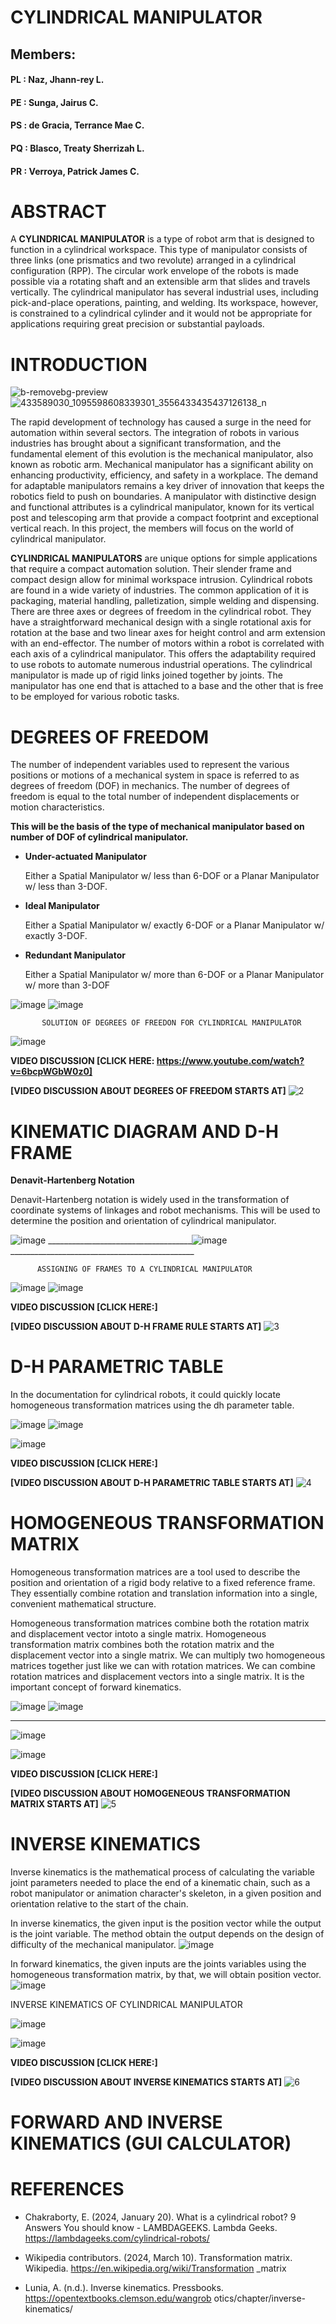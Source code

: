 # CYLINDRICAL MANIPULATOR

## Members:

#### PL : Naz, Jhann-rey L.
#### PE : Sunga, Jairus C.
#### PS : de Gracia, Terrance Mae C.
#### PQ : Blasco, Treaty Sherrizah L.
#### PR : Verroya, Patrick James C.

# **ABSTRACT**

A **CYLINDRICAL MANIPULATOR** is a type of robot arm that is designed to function in a cylindrical workspace. This type of manipulator consists of three links (one prismatics and two revolute) arranged in a cylindrical configuration (RPP). The circular work envelope of the robots is made possible via a rotating shaft and an extensible arm that slides and travels vertically. The cylindrical manipulator has several industrial uses, including pick-and-place operations, painting, and welding. Its workspace, however, is constrained to a cylindrical cylinder and it would not be appropriate for applications requiring great precision or substantial payloads.

# **INTRODUCTION**
![b-removebg-preview](https://github.com/patrickverroya/Cylindrical_Lab1/assets/157602175/1a0a72df-385f-462d-b5cb-e774d6771d76)  ![433589030_1095598608339301_3556433435437126138_n](https://github.com/patrickverroya/Cylindrical_Lab1/assets/157602175/a4f78d99-3eeb-4dca-bd88-b59a93c7b104)



The rapid development of technology has caused a surge in the need for automation within several sectors. The integration of robots in various industries has brought about a significant transformation, and the fundamental element of this evolution is the mechanical manipulator, also known as robotic arm. Mechanical manipulator has a significant ability on enhancing productivity, efficiency, and safety in a workplace. The demand for adaptable manipulators remains a key driver of innovation that keeps the robotics field to push on boundaries. A manipulator with distinctive design and functional attributes is a cylindrical manipulator, known for its vertical post and telescoping arm that provide a compact footprint and exceptional vertical reach. In this project, the members will focus on the world of cylindrical manipulator.

**CYLINDRICAL MANIPULATORS** are unique options for simple
applications that require a compact automation
solution. Their slender frame and compact design allow
for minimal workspace intrusion. Cylindrical robots are
found in a wide variety of industries. The common
application of it is packaging, material handling,
palletization, simple welding and dispensing.
There are three axes or degrees of freedom in the
cylindrical robot. They have a straightforward
mechanical design with a single rotational axis for
rotation at the base and two linear axes for height
control and arm extension with an end-effector. The
number of motors within a robot is correlated with each
axis of a cylindrical manipulator. This offers the
adaptability required to use robots to automate
numerous industrial operations. The cylindrical
manipulator is made up of rigid links joined together by
joints. The manipulator has one end that is attached to
a base and the other that is free to be employed for
various robotic tasks. 

# **DEGREES OF FREEDOM**
The number of independent variables used to
represent the various positions or motions of a
mechanical system in space is referred to as degrees
of freedom (DOF) in mechanics. The number of degrees
of freedom is equal to the total number of independent
displacements or motion characteristics.

**This will be the basis of the type of mechanical manipulator based on number of DOF of cylindrical manipulator.**
- **Under-actuated Manipulator**
     
  Either a Spatial Manipulator w/ less than 6-DOF or a
  Planar Manipulator w/ less than 3-DOF.
- **Ideal Manipulator**
  
   Either a Spatial Manipulator w/ exactly 6-DOF or a
   Planar Manipulator w/ exactly 3-DOF.
- **Redundant Manipulator**
  
    Either a Spatial Manipulator w/ more than 6-DOF or a
    Planar Manipulator w/ more than 3-DOF

![image](https://github.com/patrickverroya/Cylindrical_Lab1/assets/157602175/bda9c1cf-8b6d-461e-9802-b345a1a24d04)
![image](https://github.com/patrickverroya/Cylindrical_Lab1/assets/157602175/6424960a-aae6-4119-a182-dc7e488c6155)

           SOLUTION OF DEGREES OF FREEDON FOR CYLINDRICAL MANIPULATOR

  ![image](https://github.com/patrickverroya/Cylindrical_Lab1/assets/157602175/9a61137a-4107-4720-8e92-8ab032a708b1)

  **VIDEO DISCUSSION [CLICK HERE: https://www.youtube.com/watch?v=6bcpWGbW0z0]** 
  
  **[VIDEO DISCUSSION ABOUT DEGREES OF FREEDOM STARTS AT]**
  ![2](https://github.com/patrickverroya/Cylindrical_Lab1/assets/157670284/05c9d249-3bb3-44c3-9e35-d948f7997cfd)

  # **KINEMATIC DIAGRAM AND D-H FRAME**

  **Denavit-Hartenberg Notation**

  Denavit-Hartenberg notation is widely used in the transformation of coordinate systems of linkages and robot mechanisms. This will be used to determine the position and orientation of cylindrical manipulator.

![image](https://github.com/patrickverroya/Cylindrical_Lab1/assets/157602175/42d40388-938d-44d2-a32a-6065c987ff21)
____________________________________![image](https://github.com/patrickverroya/Cylindrical_Lab1/assets/157602175/635250ed-cc00-41a1-b648-f5d1581b0ccb) ______________________________________________


          ASSIGNING OF FRAMES TO A CYLINDRICAL MANIPULATOR

![image](https://github.com/patrickverroya/Cylindrical_Lab1/assets/157602175/ca81b6a3-a2d8-4604-b92e-d7af45032c86)
![image](https://github.com/patrickverroya/Cylindrical_Lab1/assets/157602175/b394038e-b9e0-4216-80b0-51c6a1029a82)

  **VIDEO DISCUSSION [CLICK HERE:]** 
  
  **[VIDEO DISCUSSION ABOUT D-H FRAME RULE STARTS AT]**
![3](https://github.com/patrickverroya/Cylindrical_Lab1/assets/157670284/74297091-42c1-4e4d-9353-382a8f93952a)



# D-H PARAMETRIC TABLE

In the documentation for cylindrical robots, it could quickly locate homogeneous transformation matrices using the dh parameter table.

![image](https://github.com/patrickverroya/Cylindrical_Lab1/assets/157602175/e4628dcc-c56a-4388-80a6-86b23116c1c1)
![image](https://github.com/patrickverroya/Cylindrical_Lab1/assets/157602175/aa53777f-86ff-47f4-a303-eeccd84c6fae)

![image](https://github.com/patrickverroya/Cylindrical_Lab1/assets/157602175/fa7b1c60-9a69-40cc-900e-d6bef6edf038)

  **VIDEO DISCUSSION [CLICK HERE:]** 
  
  **[VIDEO DISCUSSION ABOUT D-H PARAMETRIC TABLE STARTS AT]**
  ![4](https://github.com/patrickverroya/Cylindrical_Lab1/assets/157670284/153d0f93-d6a4-4f2b-b60a-a5f479368672)


# **HOMOGENEOUS TRANSFORMATION MATRIX**

Homogeneous transformation matrices are a tool
used to describe the position and orientation of a
rigid body relative to a fixed reference frame.
They essentially combine rotation and translation
information into a single, convenient mathematical
structure.

Homogeneous transformation matrices combine both the rotation matrix and displacement vector intoto a single matrix. Homogeneous transformation matrix combines both the rotation matrix and the displacement vector into a single matrix. We can multiply two homogeneous matrices together just like we can with rotation matrices. We can combine rotation matrices and displacement vectors into a single matrix. It is the important concept of forward kinematics.

![image](https://github.com/patrickverroya/Cylindrical_Lab1/assets/157602175/64123790-890e-46a8-a78a-267bdf14aa0d)
![image](https://github.com/patrickverroya/Cylindrical_Lab1/assets/157602175/93d77d1e-7677-4cf9-8889-6a72b3a0c731)

_________________________________________________________________________________________________________________________________________________

![image](https://github.com/patrickverroya/Cylindrical_Lab1/assets/157602175/fbe5a5c8-d1d1-469b-8882-6e618818fa1c)

![image](https://github.com/patrickverroya/Cylindrical_Lab1/assets/157602175/b09fca0f-058b-4044-bc01-b8f779cf7453)

  **VIDEO DISCUSSION [CLICK HERE:]** 
  
  **[VIDEO DISCUSSION ABOUT HOMOGENEOUS TRANSFORMATION MATRIX STARTS AT]**
  ![5](https://github.com/patrickverroya/Cylindrical_Lab1/assets/157670284/bf8a7a91-6842-4534-9781-06eb2cba34a0)


# **INVERSE KINEMATICS** 
Inverse kinematics is the mathematical process
of calculating the variable joint parameters
needed to place the end of a kinematic chain, such
as a robot manipulator or animation character's
skeleton, in a given position and orientation
relative to the start of the chain.

In inverse kinematics, the given input is the position vector while the output is the joint variable. The method obtain the output depends on the design of difficulty of the mechanical manipulator.
![image](https://github.com/patrickverroya/Cylindrical_Lab1/assets/157602175/e5d01b4b-c9af-49a5-b01c-8f89d320d3b4)

In forward kinematics, the given inputs are the joints variables using the homogeneous transformation matrix, by that, we will obtain position vector.
![image](https://github.com/patrickverroya/Cylindrical_Lab1/assets/157602175/84001ee9-2638-43c4-90d1-741f6d2da9dd)

INVERSE KINEMATICS OF CYLINDRICAL MANIPULATOR

![image](https://github.com/patrickverroya/Cylindrical_Lab1/assets/157602175/c156e7b5-aec3-4dc8-9440-d63a98e271de)

![image](https://github.com/patrickverroya/Cylindrical_Lab1/assets/157602175/9d37453a-8401-47f3-b10d-652f9559e821)

  **VIDEO DISCUSSION [CLICK HERE:]** 
  
  **[VIDEO DISCUSSION ABOUT INVERSE KINEMATICS STARTS AT]**
  ![6](https://github.com/patrickverroya/Cylindrical_Lab1/assets/157670284/4f2f8068-84a4-4fc3-b504-4bf68d1fa871)


# **FORWARD AND INVERSE KINEMATICS (GUI CALCULATOR)**


# **REFERENCES**
- Chakraborty, E. (2024, January 20). What is a
cylindrical robot? 9 Answers You should
know - LAMBDAGEEKS. Lambda Geeks.
https://lambdageeks.com/cylindrical-robots/

- Wikipedia contributors. (2024, March 10).
Transformation matrix. Wikipedia.
https://en.wikipedia.org/wiki/Transformation
_matrix

- Lunia, A. (n.d.). Inverse kinematics. Pressbooks.
https://opentextbooks.clemson.edu/wangrob
otics/chapter/inverse-kinematics/








